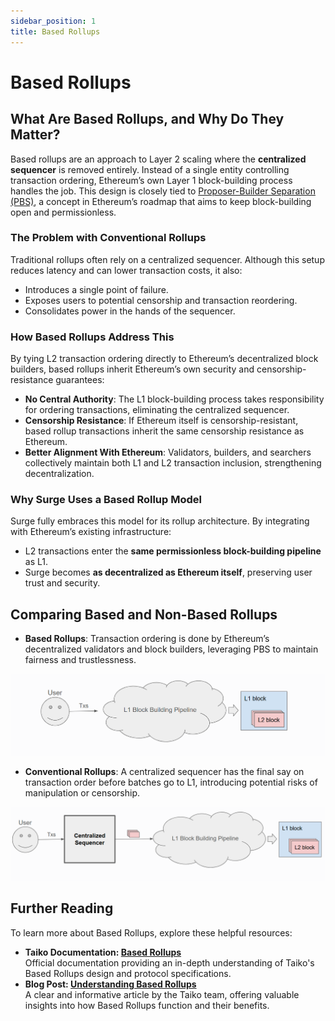 ```yaml
---
sidebar_position: 1
title: Based Rollups
---
```


# Based Rollups

## What Are Based Rollups, and Why Do They Matter?

Based rollups are an approach to Layer 2 scaling where the **centralized sequencer** is removed entirely. Instead of a
single entity controlling transaction ordering, Ethereum’s own Layer 1 block-building process handles the job. This
design is closely tied to [Proposer-Builder Separation (PBS)](https://ethereum.org/en/roadmap/pbs/), a concept in
Ethereum’s roadmap that aims to keep block-building open and permissionless.

### The Problem with Conventional Rollups

Traditional rollups often rely on a centralized sequencer. Although this setup reduces latency and can lower transaction
costs, it also:

- Introduces a single point of failure.
- Exposes users to potential censorship and transaction reordering.
- Consolidates power in the hands of the sequencer.

### How Based Rollups Address This

By tying L2 transaction ordering directly to Ethereum’s decentralized block builders, based rollups inherit Ethereum’s
own security and censorship-resistance guarantees:

- **No Central Authority**: The L1 block-building process takes responsibility for ordering transactions, eliminating
  the centralized sequencer.
- **Censorship Resistance**: If Ethereum itself is censorship-resistant, based rollup transactions inherit the same
  censorship resistance as Ethereum.
- **Better Alignment With Ethereum**: Validators, builders, and searchers collectively maintain both L1 and L2
  transaction inclusion, strengthening decentralization.

### Why Surge Uses a Based Rollup Model

Surge fully embraces this model for its rollup architecture. By integrating with Ethereum’s existing infrastructure:

- L2 transactions enter the **same permissionless block-building pipeline** as L1.
- Surge becomes **as decentralized as Ethereum itself**, preserving user trust and security.

## Comparing Based and Non-Based Rollups

- **Based Rollups**: Transaction ordering is done by Ethereum’s decentralized validators and block builders, leveraging
  PBS to maintain fairness and trustlessness.

![Based Rollups: L2 transactions enter the same permissionless block-building pipeline as L1.](./images/based-rollups.png)

- **Conventional Rollups**: A centralized sequencer has the final say on transaction order before batches go to L1,
  introducing potential risks of manipulation or censorship.

![Conventional Non-Based Rollups: A centralized sequencer decides transaction ordering before submitting them to L1.](./images/conventional-rollups.png)

## Further Reading

To learn more about Based Rollups, explore these helpful resources:

- **Taiko Documentation: [Based Rollups](https://docs.taiko.xyz/taiko-alethia-protocol/protocol-design/based-rollups)**  
  Official documentation providing an in-depth understanding of Taiko's Based Rollups design and protocol
  specifications.
- **Blog Post: [Understanding Based Rollups](https://taiko.mirror.xyz/7dfMydX1FqEx9_sOvhRt3V8hJksKSIWjzhCVu7FyMZU)**  
  A clear and informative article by the Taiko team, offering valuable insights into how Based Rollups function and
  their benefits.
